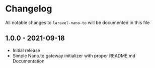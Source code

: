# Changelog

All notable changes to `laravel-nano-to` will be documented in this file

## 1.0.0 - 2021-09-18

- Initial release
- Simple Nano.to gateway initializer with proper README.md Documentation

